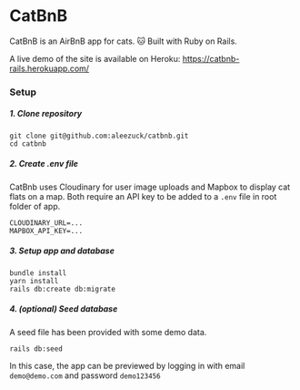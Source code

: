 # CatBnB

CatBnB is an AirBnB app for cats. 🐱 Built with Ruby on Rails.

A live demo of the site is available on Heroku: https://catbnb-rails.herokuapp.com/

### Setup

##### 1. Clone repository
```
git clone git@github.com:aleezuck/catbnb.git
cd catbnb
```
##### 2. Create .env file
CatBnb uses Cloudinary for user image uploads and Mapbox to display cat flats on a map. Both require an API key to be added to a ```.env``` file in root folder of app.
```
CLOUDINARY_URL=...
MAPBOX_API_KEY=...
```
##### 3. Setup app and database
```
bundle install
yarn install
rails db:create db:migrate
```
##### 4. (optional) Seed database
A seed file has been provided with some demo data.
```
rails db:seed
```
In this case, the app can be previewed by logging in with email ```demo@demo.com``` and password ```demo123456```
